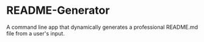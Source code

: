 # README-Generator
A command line app that dynamically generates a professional README.md file from a user's input.

